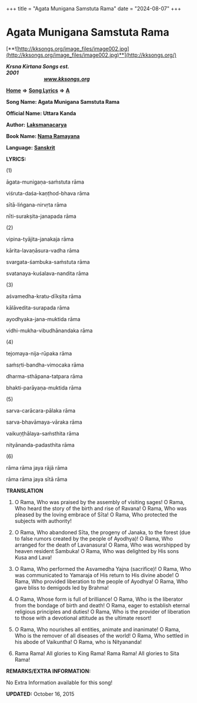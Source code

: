 +++
title = "Agata Munigana Samstuta Rama"
date = "2024-08-07"
+++

# Agata Munigana Samstuta Rama
[**![http://kksongs.org/image_files/image002.jpg](http://kksongs.org/image_files/image002.jpg)**](http://kksongs.org/)

**_Krsna Kirtana Songs est. 2001_**                                                                                                                                                 **_www.kksongs.org_**

[**Home**](http://kksongs.org/) **⇒** [**Song Lyrics**](http://kksongs.org/lyrics.html) **⇒** [**A**](http://kksongs.org/songs/song_a.html)

**Song Name: Agata Munigana Samstuta Rama**

**Official Name: Uttara Kanda**

**Author:** [**Laksmanacarya**](http://kksongs.org/authors/list/laksmanacarya.html)

**Book Name: [Nama Ramayana](http://kksongs.org/authors/literature/namaramayana.html)**

**Language:** [**Sanskrit**](http://kksongs.org/language/list/sanskrit.html)

**LYRICS:**

(1)

āgata-munigaṇa-saḿstuta rāma

viśruta-daśa-kaṇṭhod-bhava rāma

sītā-lińgana-nirvṛta rāma

nīti-surakṣita-janapada rāma

(2)

vipina-tyājita-janakaja rāma

kārita-lavaṇāsura-vadha rāma

svargata-śambuka-saḿstuta rāma

svatanaya-kuśalava-nandita rāma

(3)

aśvamedha-kratu-dīkṣita rāma

kālāvedita-surapada rāma

ayodhyaka-jana-muktida rāma

vidhi-mukha-vibudhānandaka rāma

(4)

tejomaya-nija-rūpaka rāma

saḿsṛti-bandha-vimocaka rāma

dharma-sthāpana-tatpara rāma

bhakti-parāyaṇa-muktida rāma

(5)

sarva-carācara-pālaka rāma

sarva-bhavāmaya-vāraka rāma

vaikuṇṭhālaya-saḿsthita rāma

nityānanda-padasthita rāma

(6)

rāma rāma jaya rājā rāma

rāma rāma jaya sītā rāma

**TRANSLATION**

1) O Rama, Who was praised by the assembly of visiting sages! O Rama, Who heard the story of the birth and rise of Ravana! O Rama, Who was pleased by the loving embrace of Sīta! O Rama, Who protected the subjects with authority!

2) O Rama, Who abandoned Sīta, the progeny of Janaka, to the forest (due to false rumors created by the people of Ayodhya)! O Rama, Who arranged for the death of Lavanasura! O Rama, Who was worshipped by heaven resident Sambuka! O Rama, Who was delighted by His sons Kusa and Lava!

3) O Rama, Who performed the Asvamedha Yajna (sacrifice)! O Rama, Who was communicated to Yamaraja of His return to His divine abode! O Rama, Who provided liberation to the people of Ayodhya! O Rama, Who gave bliss to demigods led by Brahma!

4) O Rama, Whose form is full of brilliance! O Rama, Who is the liberator from the bondage of birth and death! O Rama, eager to establish eternal religious principles and duties! O Rama, Who is the provider of liberation to those with a devotional attitude as the ultimate resort!

5) O Rama, Who nourishes all entities, animate and inanimate! O Rama, Who is the remover of all diseases of the world! O Rama, Who settled in his abode of Vaikuntha! O Rama, who is Nityananda!

6) Rama Rama! All glories to King Rama! Rama Rama! All glories to Sita Rama!

**REMARKS/EXTRA INFORMATION:**

No Extra Information available for this song!

**UPDATED:** October 16, 2015